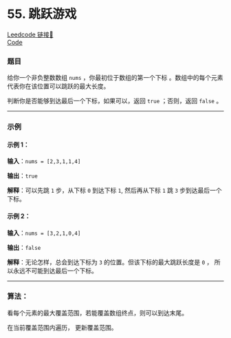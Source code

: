 # 55. 跳跃游戏

[Leedcode 链接🔗](https://leetcode.cn/problems/jump-game/description/)  
[Code](https://github.com/alstondu/lc/blob/main/55/55.cpp)

### 题目

给你一个非负整数数组 ```nums``` ，你最初位于数组的第一个下标 。数组中的每个元素代表你在该位置可以跳跃的最大长度。

判断你是否能够到达最后一个下标，如果可以，返回 ```true``` ；否则，返回 ```false``` 。

---

### 示例
#### 示例 1：

**输入**：```nums = [2,3,1,1,4]```

**输出**：```true```

**解释**：可以先跳 ```1``` 步，从下标 ```0``` 到达下标 ```1```, 然后再从下标 ```1``` 跳 ```3``` 步到达最后一个下标。

#### 示例 2：

**输入**：```nums = [3,2,1,0,4]```

**输出**：```false```

**解释**：无论怎样，总会到达下标为 ```3``` 的位置。但该下标的最大跳跃长度是 ```0``` ， 所以永远不可能到达最后一个下标。

---

### 算法：  

看每个元素的最大覆盖范围，若能覆盖数组终点，则可以到达末尾。

在当前覆盖范围内遍历， 更新覆盖范围。